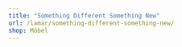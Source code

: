 ```yaml
---
title: "Something Different Something New"
url: /lamar/something-different-something-new/
shop: Möbel
---
```


